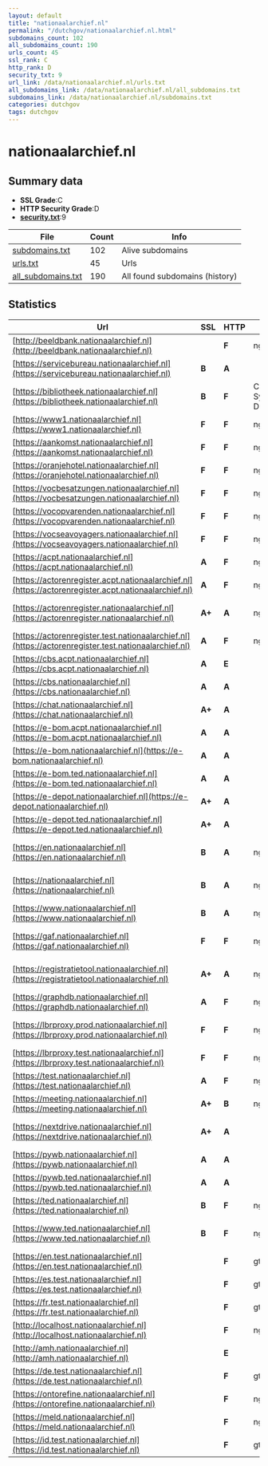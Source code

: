 ```yaml
---
layout: default
title: "nationaalarchief.nl"
permalink: "/dutchgov/nationaalarchief.nl.html"
subdomains_count: 102
all_subdomains_count: 190
urls_count: 45
ssl_rank: C
http_rank: D
security_txt: 9
url_link: /data/nationaalarchief.nl/urls.txt
all_subdomains_link: /data/nationaalarchief.nl/all_subdomains.txt
subdomains_link: /data/nationaalarchief.nl/subdomains.txt
categories: dutchgov
tags: dutchgov
---
```



# nationaalarchief.nl
## Summary data


 - **SSL Grade**:C
 - **HTTP Security Grade**:D
 - **[security.txt](https://www.digitaleoverheid.nl/nieuws/standaard-security-txt-nu-verplicht-voor-overheid/)**:9


| File       | Count | Info |
|------------|-------|------|
|[subdomains.txt](/DutchGovScope/data/nationaalarchief.nl/subdomains.txt)|102|Alive subdomains|
|[urls.txt](/DutchGovScope/data/nationaalarchief.nl/urls.txt)|45|Urls|
|[all_subdomains.txt](/DutchGovScope/data/nationaalarchief.nl/all_subdomains.txt)|190|All found subdomains (history)|


## Statistics


| Url | SSL | HTTP | Server | Cookie | HSTS | CORS | CTO | CSP | XFO | XXP | RP |FP| Tech |Title |
|--------|-------|-------|------|------|------|------|------|------|------|------|------|------|------|------|
|[http://beeldbank.nationaalarchief.nl](http://beeldbank.nationaalarchief.nl)| | **F**|nginx| | | | | | | | :white_check_mark: | |HTTP/3 Nginx||
|[https://servicebureau.nationaalarchief.nl](https://servicebureau.nationaalarchief.nl)| **B**| **A**|| |:white_check_mark: | | | | :white_check_mark: | :white_check_mark: | :white_check_mark: | |HSTS|Login|
|[https://bibliotheek.nationaalarchief.nl](https://bibliotheek.nationaalarchief.nl)| **B**| **F**|Central System Dispatcher/1.1| | | | | | | | :white_check_mark: | |HSTS||
|[https://www1.nationaalarchief.nl](https://www1.nationaalarchief.nl)| **F**| **F**|nginx/1.25.3| | | | | | | | :white_check_mark: | |HSTS Nginx:1.25.3||
|[https://aankomst.nationaalarchief.nl](https://aankomst.nationaalarchief.nl)| **F**| **F**|nginx/1.25.3| | | | | | | | :white_check_mark: | |HSTS Nginx:1.25.3||
|[https://oranjehotel.nationaalarchief.nl](https://oranjehotel.nationaalarchief.nl)| **F**| **F**|nginx/1.25.3| | | | | | | | :white_check_mark: | |HSTS Nginx:1.25.3||
|[https://vocbesatzungen.nationaalarchief.nl](https://vocbesatzungen.nationaalarchief.nl)| **F**| **F**|nginx/1.25.3| | | | | | | | :white_check_mark: | |HSTS Nginx:1.25.3||
|[https://vocopvarenden.nationaalarchief.nl](https://vocopvarenden.nationaalarchief.nl)| **F**| **F**|nginx/1.25.3| | | | | | | | :white_check_mark: | |HSTS Nginx:1.25.3||
|[https://vocseavoyagers.nationaalarchief.nl](https://vocseavoyagers.nationaalarchief.nl)| **F**| **F**|nginx/1.25.3| | | | | | | | :white_check_mark: | |HSTS Nginx:1.25.3||
|[https://acpt.nationaalarchief.nl](https://acpt.nationaalarchief.nl)| **A**| **F**|nginx| | | | | | | | :white_check_mark: | |Nginx|403 Forbidden|
|[https://actorenregister.acpt.nationaalarchief.nl](https://actorenregister.acpt.nationaalarchief.nl)| **A**| **F**|nginx| | | | | | | | :white_check_mark: | |Nginx|403 Forbidden|
|[https://actorenregister.nationaalarchief.nl](https://actorenregister.nationaalarchief.nl)| **A+**| **A**|nginx| |:white_check_mark: | | | :white_check_mark:| :white_check_mark: | :white_check_mark: | :white_check_mark: | |Drupal:9 HSTS Nginx PHP|Welkom | Actoren...|
|[https://actorenregister.test.nationaalarchief.nl](https://actorenregister.test.nationaalarchief.nl)| **A**| **F**|nginx| | | | | | | | :white_check_mark: | |Nginx|403 Forbidden|
|[https://cbs.acpt.nationaalarchief.nl](https://cbs.acpt.nationaalarchief.nl)| **A**| **E**|| | | | | | | | :white_check_mark: | |||
|[https://cbs.nationaalarchief.nl](https://cbs.nationaalarchief.nl)| **A**| **A**|| |:white_check_mark: | | | :white_check_mark:| :white_check_mark: | :white_check_mark: | :white_check_mark: | |||
|[https://chat.nationaalarchief.nl](https://chat.nationaalarchief.nl)| **A+**| **A**|| |:white_check_mark: | | | :white_check_mark:| :white_check_mark: | :white_check_mark: | :white_check_mark: | |HSTS|Mattermost|
|[https://e-bom.acpt.nationaalarchief.nl](https://e-bom.acpt.nationaalarchief.nl)| **A**| **A**|| |:white_check_mark: | :warning:| | | :white_check_mark: | :white_check_mark: | :white_check_mark: | |HSTS||
|[https://e-bom.nationaalarchief.nl](https://e-bom.nationaalarchief.nl)| **A**| **A**|| |:white_check_mark: | :warning:| | | :white_check_mark: | :white_check_mark: | :white_check_mark: | |HSTS|E-Beperkt Openba...|
|[https://e-bom.ted.nationaalarchief.nl](https://e-bom.ted.nationaalarchief.nl)| **A**| **A**|| |:white_check_mark: | :warning:| | | :white_check_mark: | :white_check_mark: | :white_check_mark: | |HSTS|E-Beperkt Openba...|
|[https://e-depot.nationaalarchief.nl](https://e-depot.nationaalarchief.nl)| **A+**| **A**|| |:white_check_mark: | | | :white_check_mark:| | :white_check_mark: | :white_check_mark: | |||
|[https://e-depot.ted.nationaalarchief.nl](https://e-depot.ted.nationaalarchief.nl)| **A+**| **A**|| |:white_check_mark: | | | :white_check_mark:| | :white_check_mark: | :white_check_mark: | |||
|[https://en.nationaalarchief.nl](https://en.nationaalarchief.nl)| **B**| **A**|nginx| |:white_check_mark: | | | :white_check_mark:| :white_check_mark: | :white_check_mark: | :white_check_mark: | |Nginx|301 Moved Perman...|
|[https://nationaalarchief.nl](https://nationaalarchief.nl)| **B**| **A**|nginx| |:white_check_mark: | | | :white_check_mark:| :white_check_mark: | :white_check_mark: | :white_check_mark: | |Nginx|301 Moved Perman...|
|[https://www.nationaalarchief.nl](https://www.nationaalarchief.nl)| **B**| **A**|nginx| |:white_check_mark: | | | :white_check_mark:| :white_check_mark: | :white_check_mark: | :white_check_mark: | |Drupal HSTS Nginx PHP|Nationaal Archie...|
|[https://gaf.nationaalarchief.nl](https://gaf.nationaalarchief.nl)| **F**| **F**|nginx/1.25.3| | | | | | | | :white_check_mark: | |Drupal HSTS Nginx:1.25.3 PHP||
|[https://registratietool.nationaalarchief.nl](https://registratietool.nationaalarchief.nl)| **A+**| **A**|nginx/1.25.3| |:white_check_mark: | | | | :white_check_mark: | :white_check_mark: | :white_check_mark: | |Drupal HSTS Nginx:1.25.3 PHP||
|[https://graphdb.nationaalarchief.nl](https://graphdb.nationaalarchief.nl)| **A**| **F**|nginx| | | | | | | | :white_check_mark: | |Nginx|403 Forbidden|
|[https://lbrproxy.prod.nationaalarchief.nl](https://lbrproxy.prod.nationaalarchief.nl)| **F**| **F**|nginx/1.25.3| | | | | | | | :white_check_mark: | |Nginx:1.25.3|301 Moved Perman...|
|[https://lbrproxy.test.nationaalarchief.nl](https://lbrproxy.test.nationaalarchief.nl)| **F**| **F**|nginx| | | | | | | | :white_check_mark: | |Nginx|403 Forbidden|
|[https://test.nationaalarchief.nl](https://test.nationaalarchief.nl)| **A**| **F**|nginx| | | | | | | | :white_check_mark: | |Nginx|403 Forbidden|
|[https://meeting.nationaalarchief.nl](https://meeting.nationaalarchief.nl)| **A+**| **B**|nginx| |:white_check_mark: | | | | | :white_check_mark: | :white_check_mark: | |HSTS Nginx|Jitsi Meet|
|[https://nextdrive.nationaalarchief.nl](https://nextdrive.nationaalarchief.nl)| **A+**| **A**||:white_check_mark: |:white_check_mark: | | |:warning: | :white_check_mark: | :white_check_mark: | :white_check_mark: | :white_check_mark: |HSTS Nextcloud PHP||
|[https://pywb.nationaalarchief.nl](https://pywb.nationaalarchief.nl)| **A**| **A**|| |:white_check_mark: | | | | | :white_check_mark: | :white_check_mark: | |Bootstrap HSTS||
|[https://pywb.ted.nationaalarchief.nl](https://pywb.ted.nationaalarchief.nl)| **A**| **A**|| |:white_check_mark: | | | | | :white_check_mark: | :white_check_mark: | |HSTS||
|[https://ted.nationaalarchief.nl](https://ted.nationaalarchief.nl)| **B**| **F**|nginx| | | | | | | | :white_check_mark: | |Nginx|403 Forbidden|
|[https://www.ted.nationaalarchief.nl](https://www.ted.nationaalarchief.nl)| **B**| **F**|nginx| | | | | | | | :white_check_mark: | |Nginx|301 Moved Perman...|
|[https://en.test.nationaalarchief.nl](https://en.test.nationaalarchief.nl)| | **F**|gtranslate| | | | | | | | :white_check_mark: | |||
|[https://es.test.nationaalarchief.nl](https://es.test.nationaalarchief.nl)| | **F**|gtranslate| | | | | | | | :white_check_mark: | |||
|[https://fr.test.nationaalarchief.nl](https://fr.test.nationaalarchief.nl)| | **F**|gtranslate| | | | | | | | :white_check_mark: | |||
|[http://localhost.nationaalarchief.nl](http://localhost.nationaalarchief.nl)| | **F**|nginx| | | :warning:| | | | | :white_check_mark: | |Nginx|(404 Not Found)|
|[http://amh.nationaalarchief.nl](http://amh.nationaalarchief.nl)| | **E**|| | | | | | | | :white_check_mark: | |||
|[https://de.test.nationaalarchief.nl](https://de.test.nationaalarchief.nl)| | **F**|gtranslate| | | | | | | | :white_check_mark: | |||
|[https://ontorefine.nationaalarchief.nl](https://ontorefine.nationaalarchief.nl)| | **F**|nginx| | | | | | | | :white_check_mark: | |Nginx|403 Forbidden|
|[https://meld.nationaalarchief.nl](https://meld.nationaalarchief.nl)| | **F**|nginx| | | | | | | | :white_check_mark: | |Nginx|403 Forbidden|
|[https://id.test.nationaalarchief.nl](https://id.test.nationaalarchief.nl)| | **F**|gtranslate| | | | | | | | :white_check_mark: | |||

